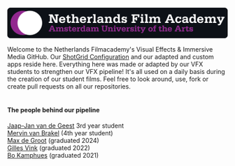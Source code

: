 ![NFA Logo English](https://github.com/nfa-vfxim/.github/blob/main/profile/Logo-Github.png?raw=true)


Welcome to the Netherlands Filmacademy's Visual Effects & Immersive Media GitHub. Our [ShotGrid Configuration](https://github.com/nfa-vfxim/nfa-shotgun-configuration) and our adapted and custom apps reside here. Everything here was made or adapted by our VFX students to strengthen our VFX pipeline! It's all used on a daily basis during the creation of our student films. Feel free to look around, use, fork or create pull requests on all our repositories. 
<br>
<br>

#### The people behind our pipeline
[Jaap-Jan van de Geest](https://github.com/jaapjanvdg) 3rd year student <br>
[Mervin van Brakel](https://github.com/breaktools) (4th year student) <br>
[Max de Groot](https://github.com/maximumfx) (graduated 2024) <br>
[Gilles Vink](https://github.com/gillesvink) (graduated 2022) <br>
[Bo Kamphues](https://github.com/bkamphues) (graduated 2021) <br>
